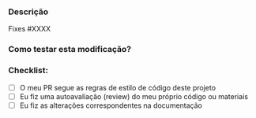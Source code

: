 ### Descrição

<!-- Inclui um resumo das alterações e motivação / contexto relevante. Lista todas as dependências necessárias para essa mudança. -->

<!-- XXXX é o numero da tarefa/issue - isto é para quando fizermos merge desta alteração fechar a issue original automaticamente -->

Fixes #XXXX

### Como testar esta modificação?

<!-- Descreve os testes que executaste para verificar tuas alterações. Diz-nos as instruções ou GIFs para que possamos reproduzir. Lista todos os detalhes relevantes para o teu teste. -->

### Checklist:

<!-- **Apaga as opções irrelevantes.** -->

- [ ] O meu PR segue as regras de estilo de código deste projeto
- [ ] Eu fiz uma autoavaliação (review) do meu próprio código ou materiais
- [ ] Eu fiz as alterações correspondentes na documentação
